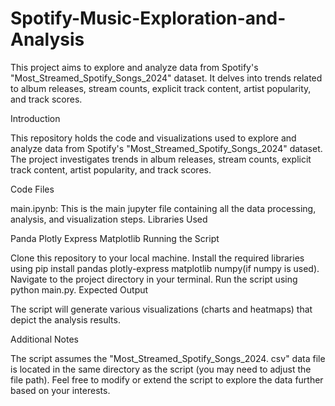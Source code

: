 # Spotify-Music-Exploration-and-Analysis
This project aims to explore and analyze data from Spotify's "Most_Streamed_Spotify_Songs_2024" dataset. It delves into trends related to album releases, stream counts, explicit track content, artist popularity, and track scores.

Introduction

This repository holds the code and visualizations used to explore and analyze data from Spotify's "Most_Streamed_Spotify_Songs_2024" dataset. The project investigates trends in album releases, stream counts, explicit track content, artist popularity, and track scores.

Code Files

main.ipynb: This is the main jupyter file containing all the data processing, analysis, and visualization steps.
Libraries Used

Panda
Plotly Express
Matplotlib
Running the Script

Clone this repository to your local machine.
Install the required libraries using pip install pandas plotly-express matplotlib numpy(if numpy is used).
Navigate to the project directory in your terminal.
Run the script using python main.py.
Expected Output

The script will generate various visualizations (charts and heatmaps) that depict the analysis results.

Additional Notes

The script assumes the "Most_Streamed_Spotify_Songs_2024. csv" data file is located in the same directory as the script (you may need to adjust the file path).
Feel free to modify or extend the script to explore the data further based on your interests.
